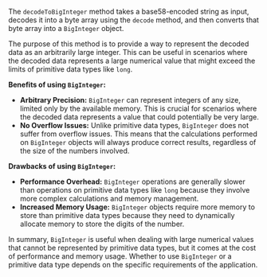 The `decodeToBigInteger` method takes a base58-encoded string as input, decodes it into a byte array using the `decode` method, and then converts that byte array into a `BigInteger` object. 

The purpose of this method is to provide a way to represent the decoded data as an arbitrarily large integer. This can be useful in scenarios where the decoded data represents a large numerical value that might exceed the limits of primitive data types like `long`.

**Benefits of using `BigInteger`:**

*   **Arbitrary Precision:** `BigInteger` can represent integers of any size, limited only by the available memory. This is crucial for scenarios where the decoded data represents a value that could potentially be very large.
*   **No Overflow Issues:** Unlike primitive data types, `BigInteger` does not suffer from overflow issues. This means that the calculations performed on `BigInteger` objects will always produce correct results, regardless of the size of the numbers involved.

**Drawbacks of using `BigInteger`:**

*   **Performance Overhead:** `BigInteger` operations are generally slower than operations on primitive data types like `long` because they involve more complex calculations and memory management.
*   **Increased Memory Usage:** `BigInteger` objects require more memory to store than primitive data types because they need to dynamically allocate memory to store the digits of the number.

In summary, `BigInteger` is useful when dealing with large numerical values that cannot be represented by primitive data types, but it comes at the cost of performance and memory usage. Whether to use `BigInteger` or a primitive data type depends on the specific requirements of the application.